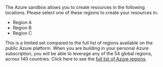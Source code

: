The Azure sandbox allows you to create resources in the following locations. Please select one of these regions to create your resources in:

- Region A
- Region B
- Region C

This is a limited set compared to the full list of regions available on the public Azure platform. When you are building in your personal Azure subscription, you will be able to leverage any of the 54 global regions, across 140 countries. Click here to see the [full list of Azure regions](https://azure.microsoft.com/global-infrastructure/regions/).